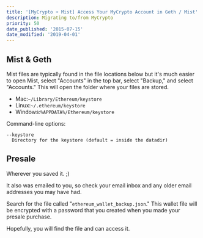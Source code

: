 ```yaml
---
title: '[MyCrypto ➡ Mist] Access Your MyCrypto Account in Geth / Mist'
description: Migrating to/from MyCrypto
priority: 50
date_published: '2015-07-15'
date_modified: '2019-04-01'
---
```


## Mist & Geth

Mist files are typically found in the file locations below but it's much easier to open Mist, select "Accounts" in the top bar, select "Backup," and select "Accounts." This will open the folder where your files are stored.

* Mac:`~/Library/Ethereum/keystore`
* Linux:`~/.ethereum/keystore`
* Windows:`%APPDATA%/Ethereum/keystore`

Command-line options:

```text
--keystore
  Directory for the keystore (default = inside the datadir)
```

## Presale

Wherever you saved it. ;)

It also was emailed to you, so check your email inbox and any older email addresses you may have had.

Search for the file called "`ethereum_wallet_backup.json`." This wallet file will be encrypted with a password that you created when you made your presale purchase.

Hopefully, you will find the file and can access it.
